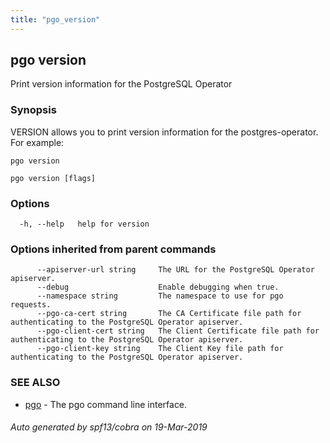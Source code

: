 ```yaml
---
title: "pgo_version"
---
```

## pgo version

Print version information for the PostgreSQL Operator

### Synopsis

VERSION allows you to print version information for the postgres-operator. For example:

	pgo version

```
pgo version [flags]
```

### Options

```
  -h, --help   help for version
```

### Options inherited from parent commands

```
      --apiserver-url string     The URL for the PostgreSQL Operator apiserver.
      --debug                    Enable debugging when true.
      --namespace string         The namespace to use for pgo requests.
      --pgo-ca-cert string       The CA Certificate file path for authenticating to the PostgreSQL Operator apiserver.
      --pgo-client-cert string   The Client Certificate file path for authenticating to the PostgreSQL Operator apiserver.
      --pgo-client-key string    The Client Key file path for authenticating to the PostgreSQL Operator apiserver.
```

### SEE ALSO

* [pgo](/cli/pgo/)	 - The pgo command line interface.

###### Auto generated by spf13/cobra on 19-Mar-2019
